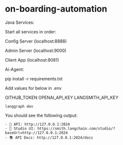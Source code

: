 # on-boarding-automation

Java Services:

Start all services in order:

Config Server (localhost:8888)

Admin Server (localhost:9000)

Client App (localhost:8081)

Ai-Agent:

pip install -r requirements.txt

Add values for below in .env

GITHUB_TOKEN
OPENAI_API_KEY
LANGSMITH_API_KEY


```
langgraph dev
```

You should see the following output:
```
- 🚀 API: http://127.0.0.1:2024
- 🎨 Studio UI: https://smith.langchain.com/studio/?baseUrl=http://127.0.0.1:2024
- 📚 API Docs: http://127.0.0.1:2024/docs
```
